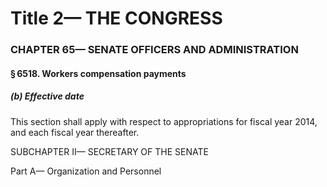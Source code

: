 
# Title 2— THE CONGRESS
### CHAPTER 65— SENATE OFFICERS AND ADMINISTRATION
#### § 6518. Workers compensation payments
##### (b) Effective date

This section shall apply with respect to appropriations for fiscal year 2014, and each fiscal year thereafter.

SUBCHAPTER II— SECRETARY OF THE SENATE

Part A— Organization and Personnel
